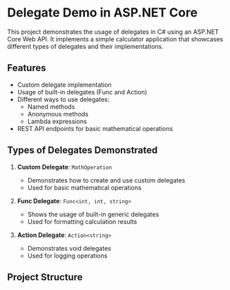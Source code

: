 # Delegate Demo in ASP.NET Core

This project demonstrates the usage of delegates in C# using an ASP.NET Core Web API. It implements a simple calculator application that showcases different types of delegates and their implementations.

## Features

- Custom delegate implementation
- Usage of built-in delegates (Func and Action)
- Different ways to use delegates:
  - Named methods
  - Anonymous methods
  - Lambda expressions
- REST API endpoints for basic mathematical operations

## Types of Delegates Demonstrated

1. **Custom Delegate**: `MathOperation`
   - Demonstrates how to create and use custom delegates
   - Used for basic mathematical operations

2. **Func Delegate**: `Func<int, int, string>`
   - Shows the usage of built-in generic delegates
   - Used for formatting calculation results

3. **Action Delegate**: `Action<string>`
   - Demonstrates void delegates
   - Used for logging operations

## Project Structure
